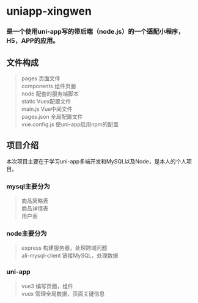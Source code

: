 # uniapp-xingwen
### 是一个使用uni-app写的带后端（node.js）的一个适配小程序，H5，APP的应用。

## 文件构成

> pages 页面文件  
> components 组件页面  
> node 配套的服务端脚本  
> static Vuex配置文件  
> main.js Vue中间文件  
> pages.json 全局配置文件  
> vue.config.js 使uni-app启用npm的配置  

## 项目介绍
本次项目主要在于学习uni-app多端开发和MySQL以及Node，是本人的个人项目。

### mysql主要分为

> 商品简略表  
> 商品详情表  
> 用户表  

### node主要分为

> express 构建服务器，处理跨域问题  
> ali-mysql-client 链接MySQL，处理数据

### uni-app

> vue3 编写页面，组件  
> vuex 管理全局数据，页面关键信息
